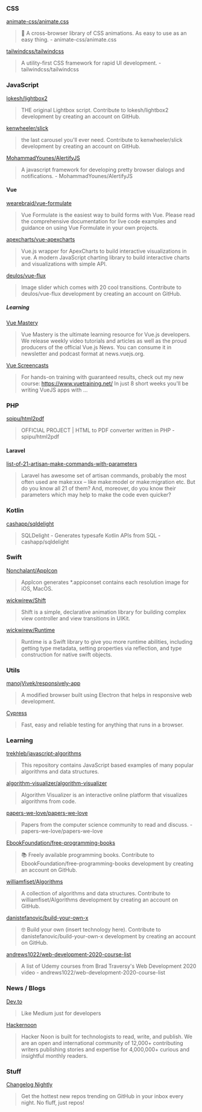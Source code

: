 ### CSS

[animate-css/animate.css](https://github.com/animate-css/animate.css)
> 🍿 A cross-browser library of CSS animations. As easy to use as an easy thing. - animate-css/animate.css

[tailwindcss/tailwindcss](https://github.com/tailwindcss/tailwindcss)
> A utility-first CSS framework for rapid UI development. - tailwindcss/tailwindcss

### JavaScript

[lokesh/lightbox2](https://github.com/lokesh/lightbox2)
> THE original Lightbox script. Contribute to lokesh/lightbox2 development by creating an account on GitHub.

[kenwheeler/slick](https://github.com/kenwheeler/slick/)
> the last carousel you'll ever need. Contribute to kenwheeler/slick development by creating an account on GitHub.

[MohammadYounes/AlertifyJS](https://github.com/MohammadYounes/AlertifyJS)
> A javascript framework for developing pretty browser dialogs and notifications. - MohammadYounes/AlertifyJS

#### Vue

[wearebraid/vue-formulate](https://github.com/wearebraid/vue-formulate)
> Vue Formulate is the easiest way to build forms with Vue. Please read the comprehensive documentation for live code examples and guidance on using Vue Formulate in your own projects.

[apexcharts/vue-apexcharts](https://github.com/apexcharts/vue-apexcharts)
> Vue.js wrapper for ApexCharts to build interactive visualizations in vue. A modern JavaScript charting library to build interactive charts and visualizations with simple API.

[deulos/vue-flux](https://github.com/deulos/vue-flux)
> Image slider which comes with 20 cool transitions. Contribute to deulos/vue-flux development by creating an account on GitHub.

##### Learning

[Vue Mastery](https://www.vuemastery.com)
> Vue Mastery is the ultimate learning resource for Vue.js developers. We release weekly video tutorials and articles as well as the proud producers of the official Vue.js News. You can consume it in newsletter and podcast format at news.vuejs.org.

[Vue Screencasts](https://www.youtube.com/channel/UCJasK7cAgRz1RGMJCoRLXXQ/)
> For hands-on training with guaranteed results, check out my new course: https://www.vuetraining.net/ In just 8 short weeks you'll be writing VueJS apps with ...

### PHP

[spipu/html2pdf](https://github.com/spipu/html2pdf)
> OFFICIAL PROJECT | HTML to PDF converter written in PHP - spipu/html2pdf

#### Laravel
[list-of-21-artisan-make-commands-with-parameters](https://quickadminpanel.com/blog/list-of-21-artisan-make-commands-with-parameters/)
> Laravel has awesome set of artisan commands, probably the most often used are make:xxx – like make:model or make:migration etc. But do you know all 21 of them? And, moreover, do you know their parameters which may help to make the code even quicker?

### Kotlin

[cashapp/sqldelight](https://github.com/cashapp/sqldelight)
> SQLDelight - Generates typesafe Kotlin APIs from SQL - cashapp/sqldelight

### Swift

[Nonchalant/AppIcon](https://github.com/Nonchalant/AppIcon)
> AppIcon generates *.appiconset contains each resolution image for iOS, MacOS.

[wickwirew/Shift](https://github.com/wickwirew/Shift)
> Shift is a simple, declarative animation library for building complex view controller and view transitions in UIKit.

[wickwirew/Runtime](https://github.com/wickwirew/Runtime)
> Runtime is a Swift library to give you more runtime abilities, including getting type metadata, setting properties via reflection, and type construction for native swift objects.

### Utils

[manojVivek/responsively-app](https://github.com/manojVivek/responsively-app)
> A modified browser built using Electron that helps in responsive web development.

[Cypress](https://github.com/cypress-io/cypress)
> Fast, easy and reliable testing for anything that runs in a browser.

### Learning

[trekhleb/javascript-algorithms](https://github.com/trekhleb/javascript-algorithms)
> This repository contains JavaScript based examples of many popular algorithms and data structures.

[algorithm-visualizer/algorithm-visualizer](https://github.com/algorithm-visualizer/algorithm-visualizer)
> Algorithm Visualizer is an interactive online platform that visualizes algorithms from code.

[papers-we-love/papers-we-love](https://github.com/papers-we-love/papers-we-love)
> Papers from the computer science community to read and discuss. - papers-we-love/papers-we-love

[EbookFoundation/free-programming-books](https://github.com/EbookFoundation/free-programming-books/blob/master/free-programming-books-de.md#latex)
> :books: Freely available programming books. Contribute to EbookFoundation/free-programming-books development by creating an account on GitHub.

[williamfiset/Algorithms](https://github.com/williamfiset/Algorithms)
> A collection of algorithms and data structures. Contribute to williamfiset/Algorithms development by creating an account on GitHub.

[danistefanovic/build-your-own-x](https://github.com/danistefanovic/build-your-own-x)
> 🤓 Build your own (insert technology here). Contribute to danistefanovic/build-your-own-x development by creating an account on GitHub.

[andrews1022/web-development-2020-course-list](https://github.com/andrews1022/web-development-2020-course-list)
> A list of Udemy courses from Brad Traversy's Web Development 2020 video - andrews1022/web-development-2020-course-list

### News / Blogs

[Dev.to](https://dev.to)
> Like Medium just for developers

[Hackernoon](https://hackernoon.com)
> Hacker Noon is built for technologists to read, write, and publish. We are an open and international community of 12,000+ contributing writers publishing stories and expertise for 4,000,000+ curious and insightful monthly readers. 

### Stuff

[Changelog Nightly](https://changelog.com/nightly)
> Get the hottest new repos trending on GitHub in your inbox every night. No fluff, just repos!
